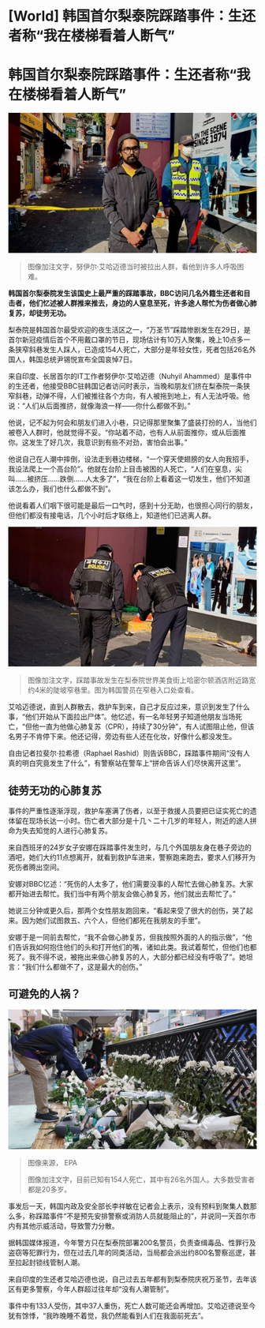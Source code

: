 # [World] 韩国首尔梨泰院踩踏事件：生还者称“我在楼梯看着人断气”

#  韩国首尔梨泰院踩踏事件：生还者称“我在楼梯看着人断气”


![努伊尔·艾哈迈德（Nuhyil Ahammed）](_127426905_whatsappimage2022-10-30at1.30.55pm.jpg)

> 图像加注文字，努伊尔·艾哈迈德当时被拉出人群，看他到许多人呼吸困难。

**韩国首尔梨泰院发生该国史上最严重的踩踏事故，BBC访问几名外籍生还者和目击者，他们忆述被人群推来推去，身边的人窒息至死，许多途人帮忙为伤者做心肺复苏，却徒劳无功。**

梨泰院是韩国首尔最受欢迎的夜生活区之一，“万圣节”踩踏惨剧发生在29日，是首尔新冠疫情后首个不用戴口罩的节日，现场估计有10万人聚集，晚上10点多一条狭窄斜巷发生人踩人，已造成154人死亡，大部分是年轻女性，死者包括26名外国人，韩国总统尹锡悦宣布全国哀悼7日。

来自印度、长居首尔的IT工作者努伊尔·艾哈迈德（Nuhyil Ahammed）是事件中的生还者，他接受BBC驻韩国记者访问时表示，当晚和朋友们挤在梨泰院一条狭窄斜巷，动弹不得，人们被推往各个方向，有人被拖到地上，有人无法呼吸。他说：“人们从后面推挤，就像海浪一样——你什么都做不到。”

他说，记不起为何会和朋友们进入小巷，只记得那里聚集了盛装打扮的人，当他们被卷入人群时，他就觉得不妥。“你站着不动，也有人从前面推你，或从后面推你。这发生了好几次，我意识到有些不对劲，害怕会出事。”

他说自己在人潮中摔倒，设法走到巷边楼梯，“一个穿天使翅膀的女人向我招手，我设法爬上一个高台阶”。他就在台阶上目击被困的人死亡，“人们在窒息，尖叫......被挤压......跌倒......人太多了”，“我在台阶上看着这一切发生，他们不知道该怎么办，我们也什么都做不到”。

他说看着人们咽下很可能是最后一口气时，感到十分无助，也很担心同行的朋友，但他们都没有接电话，几个小时后才联络上，知道他们已逃离人群。

![韩国警察](_127433084_mediaitem127433083.jpg)

> 图像加注文字，踩踏事故发生在梨泰院世界美食街上哈密尔顿酒店附近路宽约4米的陡坡窄巷里。图为韩国警员在窄巷入口处查看。

艾哈迈德说，直到人群散去，救护车到来，自己才反应过来，意识到发生了什么事，“他们开始从下面拉出尸体”。他忆述，有一名年轻男子知道他朋友当场死亡，“但他一直为他做心肺复苏（CPR），持续了30分钟”，有人试图阻止他，但该名男子不肯停下来。他还记得，旁边有些人还在化妆，好像什么都没发生。

自由记者拉斐尔·拉希德（Raphael Rashid）则告诉BBC，踩踏事件期间“没有人真的明白究竟发生了什么”，有警察站在警车上“拼命告诉人们尽快离开这里”。

##  徒劳无功的心肺复苏

事件的严重性逐渐浮现，救护车塞满了伤者，以至于救援人员要把已证实死亡的遗体留在现场长达一小时。伤亡者大部分是十几丶二十几岁的年轻人，附近的途人拼命为失去知觉的人进行心肺复苏。

来自西班牙的24岁女子安娜在踩踏事件发生时，与几个外国朋友身在巷子旁边的酒吧，她们大约11点想离开，就看到救护车进来，警察跑来跑去，要求人们移开为死伤者腾出空间。

安娜对BBC忆述：“死伤的人太多了，他们需要没事的人帮忙去做心肺复苏。大家都开始进去帮忙。我们当中有两个朋友会做心肺复苏，他们就出去帮忙了。”

她说三分钟或更久后，那两个女性朋友跑回来，“看起来受了很大的创伤，哭了起来。因为她们试图救五、六个人，但他们都死在我朋友的手里”。

安娜于是一同前去帮忙，“我不会做心肺复苏，但我按照外面的人的指示做”，“他们告诉我如何抱住他们的头和打开他们的嘴，诸如此类。我试着帮忙，但他们也都死了。我不得不说，被拖出来做心肺复苏的人，大部分都已经没有呼吸了”。她坦言：“我们什么都做不了，这是最大的创伤。”

##  可避免的人祸？

![韩国民众在踩踏现场附近拜访悼念遇难者的鲜花。](_127431959_9fb1abec02d4c06d556b95899ba091c6d086c716.jpg)

> 图像来源，  EPA
>
> 图像加注文字，目前已知有154人死亡，其中有26名外国人。大多数受害者都是20多岁。

事发后一天，韩国内政及安全部长李祥敏在记者会上表示，没有预料到聚集人数那么多，称踩踏事件“不是预先安排警察或消防人员就能阻止的”，并说同一天首尔市内有其他示威活动，导致警力分散。

据韩国媒体报道，今年警方只在梨泰院部署200名警员，负责查缉毒品、性罪行及盗窃等犯罪行为，但在过去几年的同类活动，当局都会派出约800名警察巡逻，甚至拉起封锁线管制人潮。

来自印度的生还者艾哈迈德也说，自己过去五年都有到梨泰院庆祝万圣节，去年该区有更多警察，今年人群超过往年却“没有人潮管制”。

事件中有133人受伤，其中37人重伤，死亡人数可能还会再增加。艾哈迈德说至今犹有馀悸，“我昨晚睡不着觉，我仍然能看到人们在我面前死去”。


